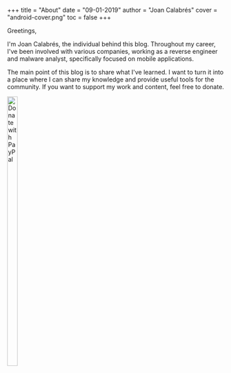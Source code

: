 +++ 
title = "About" 
date = "09-01-2019" 
author = "Joan Calabrés" 
cover = "android-cover.png"
toc = false
+++

Greetings,

I'm Joan Calabrés, the individual behind this blog. Throughout my career, I've been involved with various companies, working as a reverse engineer and malware analyst, specifically focused on mobile applications.

The main point of this blog is to share what I've learned. I want to turn it into a place where I can share my knowledge and provide useful tools for the community. If you want to support my work and content, feel free to donate.

<a href="https://www.paypal.com/cgi-bin/webscr?cmd=_s-xclick&hosted_button_id=AAC2C2XFS2RB2" style="display: inline-block;">
  <img src="/donate-button.png" alt="Donate with PayPal" style="width: 40%; height: auto;">
</a>